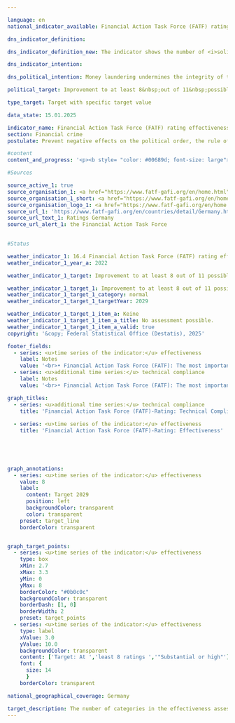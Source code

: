 ```yaml
---

language: en        
national_indicator_available: Financial Action Task Force (FATF) rating effectiveness        

dns_indicator_definition:         

dns_indicator_definition_new: The indicator shows the number of <i>solid</i> or <i>high</i> ratings in 11&nbsp;categories (Immediate Outcomes) in the Financial Action Task Force's (FATF) review of the effectiveness of national efforts to combat money laundering and terrorist financing (Rating Effectiveness).        

dns_indicator_intention:         

dns_political_intention: Money laundering undermines the integrity of the financial system, promotes organised crime and weakens trust in state institutions. Terrorist financing also jeopardises security and stability&nbsp;–&nbsp;both fundamental prerequisites for sustainable economic activity and social justice.        

political_target: Improvement to at least 8&nbsp;out of 11&nbsp;possible points by 2029        

type_target: Target with specific target value        

data_state: 15.01.2025        

indicator_name: Financial Action Task Force (FATF) rating effectiveness        
section: Financial crime        
postulate: Prevent negative effects on the political order, the rule of law, the economy and society        

#content         
content_and_progress: '<p><b style= "color: #00689d; font-size: large">16.4&nbsp;Financial Action Task Force (FATF) rating effectiveness</b><br><br>The Financial Action Task Force (FATF) is an international organisation established in 1989&nbsp;to support the fight against money laundering, terrorist financing, and the financing of the proliferation of weapons of mass destruction. It has issued a framework of standards to which more than 200&nbsp;countries worldwide have committed. The FATF standards comprise 40&nbsp;Recommendations, which form a key part of international efforts to ensure the integrity and security of the global financial system and serve as the basis for national legislation in many member states.<br><br>The FATF conducts regular evaluations in member countries, during which both the technical implementation of the recommendations (Technical Compliance) and their practical effectiveness (Effectiveness) are assessed and reviewed. The most recent evaluation of Germany as part of the FATF assessment process took place from autumn 2020&nbsp;to June 2022. The assessment procedure included an on-site visit by FATF evaluators. During this visit, interviews were conducted with stakeholders from both the public sector (such as the Federal Ministry of Finance (BMF), the judiciary, law enforcement authorities, the Financial Intelligence Unit (FIU), the Federal Financial Supervisory Authority (BaFin), and state supervisory authorities) and the private sector (including banks and financial service providers, as well as professions such as notaries, tax advisors, lawyers, and auditors). The evaluation process highlights both the complexity and the importance of cooperation in combating financial crime under the FATF review. The overall coordination of the Germany assessment was the responsibility of the BMF within the federal government.<br><br>The assessment of effectiveness is based on eleven intermediate objectives, known as Immediate Outcomes (IOs), which cover various aspects of combating financial crime. These are:<ul></ul><u>Cross-cutting</u><ul> <li>IO 1: Risk understanding and coordination</li> <li>IO 2: International cooperation</li> </ul> <u>Preventing misuse (Prevention)</u> <ul> <li>IO 3: Supervision</li> <li>IO 4: Preventive measures by obliged entities</li> <li>IO 5: Beneficial ownership</li> </ul> <u>Combating and prosecuting (Repression)</u> <ul> <li>IO 6: Financial intelligence and investigations</li> <li>IO 7: Money laundering investigations and prosecution</li> <li>IO 8: Confiscation of assets in money laundering cases</li> <li>IO 9: Terrorist financing investigations and prosecution</li> <li>IO 10: Financial sanctions; non-profit organisations (NPOs)</li> <li>IO 11: Proliferation financing</li> </ul> Each intermediate objective is rated on a scale ranging from <i>low</i> to <i>moderate</i>, <i>substantial</i>, and <i>high</i>. For the purposes of this indicator, the total number of intermediate objectives rated as <i>substantial</i> or <i>high</i> is recorded. Changes, whether positive or negative, between the categories <i>low</i> and <i>moderate</i> or between <i>substantial</i> and <i>high</i> for individual outcomes are therefore not reflected in this indicator in the following reporting year.<br><br>In the 2022&nbsp;evaluation of Germany, four of the eleven intermediate outcomes (IO 1, IO 2, IO 8, and IO 9) were assessed as substantial and thus considered passed. The remaining seven intermediate outcomes (IO 3, IO 4, IO 5, IO 6, IO 7, IO 10, and IO 11) were rated moderate and are therefore considered not passed. The politically defined goal for the next Germany assessment in 2029&nbsp;is to achieve a positive rating in at least eight of the eleven intermediate outcomes.<br><br>In terms of FATF’s technical requirements (Technical Compliance), Germany was assessed as having <i>largely implemented</i> the international standards. None of the 40&nbsp;FATF Recommendations were assessed as <i>not implemented</i> during the 2022&nbsp;review. Only five recommendations were considered <i>partially implemented</i>. In response to this assessment, improvements were made, and in the 2023&nbsp;follow-up report,two of these five were upgraded to <i>largely implemented</i>. The three remaining partially implemented recommendations concern the areas of <i>Correspondent banking</i>, <i>Transparency and beneficial ownership of legal persons</i>, and <i>Statistics</i>. As of 2023, 37&nbsp;of the FATF Recommendations were classified as either <i>largely implemented</i> (20) or <i>implemented</i> (17).</p>'                

#Sources        

source_active_1: true
source_organisation_1: <a href="https://www.fatf-gafi.org/en/home.html" target="_blank" onclick="return confirm_alert('the Financial Action Task Force', 'En')">Financial Action Task Force</a>
source_organisation_1_short: <a href="https://www.fatf-gafi.org/en/home.html" target="_blank" onclick="return confirm_alert('the Financial Action Task Force', 'En')">Financial Action Task Force</a>
source_organisation_logo_1: <a href="https://www.fatf-gafi.org/en/home.html" target="_blank" onclick="return confirm_alert('the Financial Action Task Force', 'En')"><img src="https://dnsTestEnvironment.github.io/dns-indicators/public/OrgImgEn/fatf.png" alt="Financial Action Task Force" title=" Click here to visit the homepage of the organizationFinancial Action Task Force" style="height:60px; width:148px; border:transparent"/></a>
source_url_1: 'https://www.fatf-gafi.org/en/countries/detail/Germany.html'
source_url_text_1: Ratings Germany
source_url_alert_1: the Financial Action Task Force
        

#Status        

weather_indicator_1: 16.4 Financial Action Task Force (FATF) rating effectiveness
weather_indicator_1_year_a: 2022

weather_indicator_1_target: Improvement to at least 8 out of 11 possible points by 2029

weather_indicator_1_target_1: Improvement to at least 8 out of 11 possible points by 2029
weather_indicator_1_target_1_category: normal
weather_indicator_1_target_1_targetYear: 2029

weather_indicator_1_target_1_item_a: Keine
weather_indicator_1_target_1_item_a_title: No assessment possible.
weather_indicator_1_target_1_item_a_valid: true        
copyright: '&copy; Federal Statistical Office (Destatis), 2025'        

footer_fields:
  - series: <u>time series of the indicator:</u> effectiveness
    label: Notes
    value: '<br>• Financial Action Task Force (FATF): The most important international institution for combating and preventing money laundering, terrorist financing and proliferation financing.<br>• Effectiveness: Examination of the effectiveness of national efforts to combat money laundering and terrorist financing in 11 categories (so-called immediate outcomes).<br>• Passed: Ratings solid or high.<br>• Not passed: Low or moderate ratings.'
  - series: <u>additional time series:</u> technical compliance
    label: Notes
    value: '<br>• Financial Action Task Force (FATF): The most important international institution for combating and preventing money laundering, terrorist financing and proliferation financing.<br>• Technical compliance: implementation of FATF standards in national law and through national requirements<br>• Passed: Largely realised or realised.<br>• Not passed: Not implemented or partially implemented.<br>• 2022 Evaluation from the Germany audit (Mutual Evaluation Report), 2023 Evaluation from the follow-up report (Follow-Up Report).'        

graph_titles: 
  - series: <u>additional time series:</u> technical compliance
    title: 'Financial Action Task Force (FATF)-Rating: Technical Compliance'
    
  - series: <u>time series of the indicator:</u> effectiveness
    title: 'Financial Action Task Force (FATF)-Rating: Effectiveness'
            

        


graph_annotations:
  - series: <u>time series of the indicator:</u> effectiveness
    value: 8
    label:
      content: Target 2029
      position: left
      backgroundColor: transparent
      color: transparent
    preset: target_line
    borderColor: transparent        


graph_target_points:
  - series: <u>time series of the indicator:</u> effectiveness
    type: box
    xMin: 2.7
    xMax: 3.3
    yMin: 0
    yMax: 8
    borderColor: "#0b0c0c"
    backgroundColor: transparent
    borderDash: [1, 0]
    borderWidth: 2
    preset: target_points
  - series: <u>time series of the indicator:</u> effectiveness
    type: label
    xValue: 3.0
    yValue: 10.0
    backgroundColor: transparent
    content: ['Target: At ','least 8 ratings ','"Substantial or high"']
    font: {
      size: 14
      }
    borderColor: transparent                

national_geographical_coverage: Germany        

target_description: The number of categories in the effectiveness assessment of the Financial Action Task Force rated as <i>solid</i> or <i>high</i> should be increased to at least 8&nbsp;by 2029.<br><br>• An assessment of indicator 16.4&nbsp;is not possible. Too few data points.<br><br>'        
---
```


